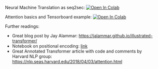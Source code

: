 Neural Machine Translation as seq2sec:
[![Open In Colab](https://colab.research.google.com/assets/colab-badge.svg)](https://colab.research.google.com/github/girafe-ai/ml-mipt/blob/advanced_f20/week1_03_Machine_Translation_and_Attention/practice_seq2seq_NMT.ipynb)

Attention basics and Tensorboard example:
[![Open In Colab](https://colab.research.google.com/assets/colab-badge.svg)](https://colab.research.google.com/github/girafe-ai/ml-mipt/blob/advanced_f20/week1_03_Machine_Translation_and_Attention/extra_practice_Attention_basics_and_tensorboard.ipynb)


Further readings:

* Great blog post by Jay Alammar: https://jalammar.github.io/illustrated-transformer/
* Notebook on positional encoding: [link](https://github.com/ml-mipt/ml-mipt/blob/advanced/week04_Transformer/week04_positional_encoding_carriers.ipynb)
* Great Annotated Transformer article with code and comments by Harvard NLP group: https://nlp.seas.harvard.edu/2018/04/03/attention.html

